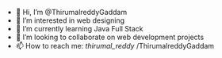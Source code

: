 - 👋 Hi, I’m @ThirumalreddyGaddam
- 👀 I’m interested in web designing
- 🌱 I’m currently learning Java Full Stack
- 💞️ I’m looking to collaborate on web development projects
- 📫 How to reach me:  _thirumal_reddy_  /ThirumalreddyGaddam

<!---
ThirumalreddyGaddam/ThirumalreddyGaddam is a ✨ special ✨ repository because its `README.md` (this file) appears on your GitHub profile.
You can click the Preview link to take a look at your changes.
--->

